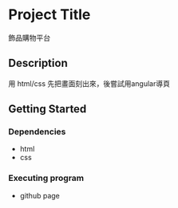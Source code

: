# Project Title

飾品購物平台
## Description

用 html/css 先把畫面刻出來，後嘗試用angular導頁

## Getting Started

### Dependencies

- html
- css

### Executing program

- github page

```

```
